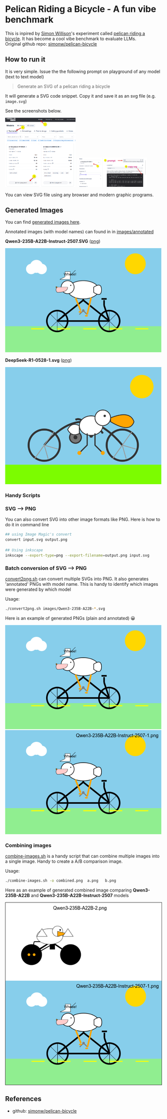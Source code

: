 # Pelican Riding a Bicycle - A fun vibe benchmark

This is inpired by [Simon Willison](https://simonwillison.net/)'s experiment called [pelican riding a bicycle](https://simonwillison.net/tags/pelican-riding-a-bicycle/).  It has become a cool vibe benchmark to evaluate LLMs.  
Original github repo: [simonw/pelican-bicycle](https://github.com/simonw/pelican-bicycle)

## How to run it

It is very simple.  Issue the the following prompt on playground of any model (text to text model)

> Generate an SVG of a pelican riding a bicycle

It will generate a SVG code snippet.  Copy it and save it as an svg file (e.g. `image.svg`)

See the screenshots below.

<img src="studio-1.png" width="45%">
<img src="studio-2.png" width="45%">


You can view SVG file using any browser and modern graphic programs.

## Generated Images

You can find [generated images here](images/).

Annotated images (with model names) can found in in [images/annotated](images/annotated/)

**Qwen3-235B-A22B-Instruct-2507.SVG**  ([png](images/Qwen3-235B-A22B-Instruct-2507-1.png))

![](images/Qwen3-235B-A22B-Instruct-2507-1.svg)

**DeepSeek-R1-0528-1.svg**  ([png](images/DeepSeek-R1-0528-1.png))

![](images/DeepSeek-R1-0528-1.svg)


### Handy Scripts

### SVG --> PNG

You can also convert SVG into other image formats like PNG.  Here is how to do it in command line 

```bash
## using Image Magic's convert
convert input.svg output.png

## Using inkscape
inkscape --export-type=png --export-filename=output.png input.svg
```

### Batch conversion of SVG --> PNG

[convert2png.sh](convert2png.sh) can convert multiple SVGs into PNG.  It also generates 'annotated' PNGs with model name.  This is handy to identify which images were generated by which model

Usage:

```bash
./convert2png.sh images/Qwen3-235B-A22B-*.svg
```

Here is an example of generated PNGs (plain and annotated) 😀

![](images/Qwen3-235B-A22B-Instruct-2507-1.png)
![](images/annotated/Qwen3-235B-A22B-Instruct-2507-1.png)

### Combining images

[combine-images.sh](combine-images.sh) is a handy script that can combine multiple images into a single image.  Handy to create a A/B comparison image.

Usage:

```bash
./combine-images.sh -o combined.png  a.png   b.png
```

Here as an example of generated combined image comparing **Qwen3-235B-A22B** and **Qwen3-235B-A22B-Instruct-2507** models


<img src="images/annotated/Qwen3-235B-A22B-Instruct-2507-vs-Qwen3-235B-A22B.png" border="1px">



## References

- github: [simonw/pelican-bicycle](https://github.com/simonw/pelican-bicycle)